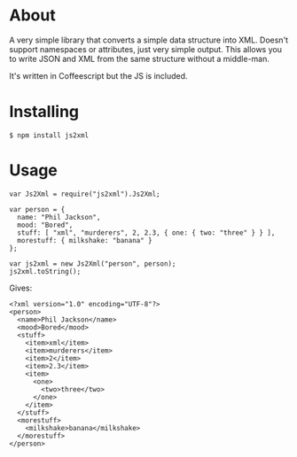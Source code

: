 # About

A very simple library that converts a simple data structure into
XML. Doesn't support namespaces or attributes, just very simple
output. This allows you to write JSON and XML from the same structure
without a middle-man.

It's written in Coffeescript but the JS is included.

# Installing

    $ npm install js2xml

# Usage

    var Js2Xml = require("js2xml").Js2Xml;

    var person = {
      name: "Phil Jackson",
      mood: "Bored",
      stuff: [ "xml", "murderers", 2, 2.3, { one: { two: "three" } } ],
      morestuff: { milkshake: "banana" }
    };

    var js2xml = new Js2Xml("person", person);
    js2xml.toString();

Gives:

    <?xml version="1.0" encoding="UTF-8"?>
    <person>
      <name>Phil Jackson</name>
      <mood>Bored</mood>
      <stuff>
        <item>xml</item>
        <item>murderers</item>
        <item>2</item>
        <item>2.3</item>
        <item>
          <one>
            <two>three</two>
          </one>
        </item>
      </stuff>
      <morestuff>
        <milkshake>banana</milkshake>
      </morestuff>
    </person>
